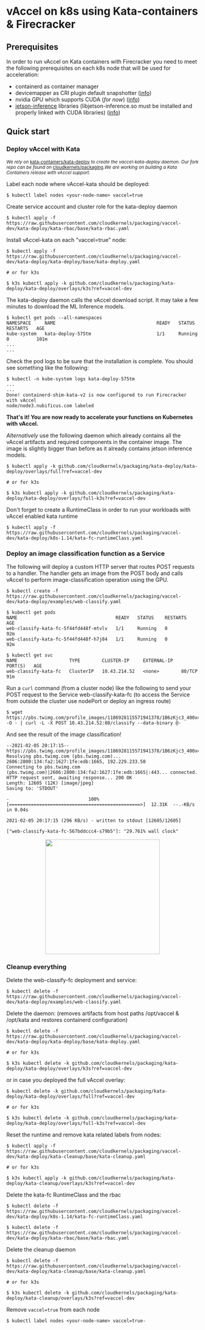 # vAccel on k8s using Kata-containers & Firecracker

## Prerequisites

In order to run vAccel on Kata containers with Firecracker you need to meet the following prerequisites on each k8s node that will be used for acceleration:

- containerd as container manager
- devicemapper as CRI plugin default snapshotter ([info](../devmapper.md))
- nvidia GPU which supports CUDA (*for now*) ([info](../useful-docs/jetson.md))
- [jetson-inference](https://github.com/dusty-nv/jetson-inference) libraries (libjetson-inference.so must be installed and properly linked with CUDA libraries) ([info](../useful-docs/jetson.md))


## Quick start

### Deploy vAccel with Kata
<sup>*We rely on* [kata-containers/kata-deploy](https://github.com/kata-containers/packaging/tree/master/kata-deploy) *to create the vaccel-kata-deploy daemon. Our fork repo can be found on* [cloudkernels/packaging](https://github.com/cloudkernels/packaging/tree/vaccel-dev).*We are working on building a Kata Containers release with vAccel support.*</sup>

Label each node where vAccel-kata should be deployed:

```
$ kubectl label nodes <your-node-name> vaccel=true
```

Create service account and cluster role for the kata-deploy daemon
```
$ kubectl apply -f https://raw.githubusercontent.com/cloudkernels/packaging/vaccel-dev/kata-deploy/kata-rbac/base/kata-rbac.yaml
```

Install vAccel-kata on each "vaccel=true" node:
```
$ kubectl apply -f https://raw.githubusercontent.com/cloudkernels/packaging/vaccel-dev/kata-deploy/kata-deploy/base/kata-deploy.yaml

# or for k3s

$ k3s kubectl apply -k github.com/cloudkernels/packaging/kata-deploy/kata-deploy/overlays/k3s?ref=vaccel-dev
```

The kata-deploy daemon calls the vAccel download script. It may take a few minutes to download the ML Inference models.

```
$ kubectl get pods --all-namespaces
NAMESPACE     NAME                                     READY   STATUS      RESTARTS   AGE
kube-system   kata-deploy-575tm                        1/1     Running     0          101m
...
...
```
Check the pod logs to be sure that the installation is complete. You should see something like the following:
```
$ kubectl -n kube-system logs kata-deploy-575tm
...
...
Done! containerd-shim-kata-v2 is now configured to run Firecracker with vAccel
node/node3.nubificus.com labeled
```
**That's it! You are now ready to accelerate your functions on Kubernetes with vAccel.**

*Alternatively* use the following daemon which already contains all the vAccel artifacts and required components in the container image. The image is slightly bigger than before as it already contains jetson inference models.

```
$ kubectl apply -k github.com/cloudkernels/packaging/kata-deploy/kata-deploy/overlays/full?ref=vaccel-dev

# or for k3s

$ k3s kubectl apply -k github.com/cloudkernels/packaging/kata-deploy/kata-deploy/overlays/full-k3s?ref=vaccel-dev
```

Don't forget to create a RuntimeClass in order to run your workloads with vAccel enabled kata runtime

```
$ kubectl apply -f https://raw.githubusercontent.com/cloudkernels/packaging/vaccel-dev/kata-deploy/k8s-1.14/kata-fc-runtimeClass.yaml
```

### Deploy an image classification function as a Service

The following will deploy a custom HTTP server that routes POST requests to a handler. The handler gets an image from the POST body and calls vAccel to perform image-classification operation using the GPU.

```
$ kubectl create -f https://raw.githubusercontent.com/cloudkernels/packaging/vaccel-dev/kata-deploy/examples/web-classify.yaml
```
```
$ kubectl get pods
NAME                                    READY   STATUS    RESTARTS   AGE
web-classify-kata-fc-5f44fd448f-mtvlv   1/1     Running   0          92m
web-classify-kata-fc-5f44fd448f-h7j84   1/1     Running   0          92m

$ kubectl get svc                  
NAME                   TYPE        CLUSTER-IP     EXTERNAL-IP   PORT(S)   AGE
web-classify-kata-fc   ClusterIP   10.43.214.52   <none>        80/TCP    91m
```

Run a `curl` command (from a cluster node) like the following to send your POST request to the Service web-classify-kata-fc (to access the Service from outside the cluster use nodePort or deploy an ingress route)

```
$ wget https://pbs.twimg.com/profile_images/1186928115571941378/1B6zKjc3_400x400.jpg -O - | curl -L -X POST 10.43.214.52:80/classify --data-binary @-
```

And see the result of the image classification!
```
--2021-02-05 20:17:15--  https://pbs.twimg.com/profile_images/1186928115571941378/1B6zKjc3_400x400.jpg
Resolving pbs.twimg.com (pbs.twimg.com)... 2606:2800:134:fa2:1627:1fe:edb:1665, 192.229.233.50
Connecting to pbs.twimg.com (pbs.twimg.com)|2606:2800:134:fa2:1627:1fe:edb:1665|:443... connected.
HTTP request sent, awaiting response... 200 OK
Length: 12605 (12K) [image/jpeg]
Saving to: 'STDOUT'

-                             100%[================================================>]  12.31K  --.-KB/s    in 0.04s   

2021-02-05 20:17:15 (296 KB/s) - written to stdout [12605/12605]

["web-classify-kata-fc-567bddccc4-s79b5"]: "29.761% wall clock"
```

<p align="center">
  <img width="300" height="300" src="https://pbs.twimg.com/profile_images/1186928115571941378/1B6zKjc3_400x400.jpg">
</p>

### Cleanup everything

Delete the web-classify-fc deployment and service:

```
$ kubectl delete -f https://raw.githubusercontent.com/cloudkernels/packaging/vaccel-dev/kata-deploy/examples/web-classify.yaml
```

Delete the daemon:
(removes artifacts from host paths /opt/vaccel & /opt/kata and restores containerd configuration)

```
$ kubectl delete -f https://raw.githubusercontent.com/cloudkernels/packaging/vaccel-dev/kata-deploy/kata-deploy/base/kata-deploy.yaml

# or for k3s

$ k3s kubectl delete -k github.com/cloudkernels/packaging/kata-deploy/kata-deploy/overlays/k3s?ref=vaccel-dev
```

or in case you deployed the full vAccel overlay:

```
$ kubectl delete -k github.com/cloudkernels/packaging/kata-deploy/kata-deploy/overlays/full?ref=vaccel-dev

# or for k3s

$ k3s kubectl delete -k github.com/cloudkernels/packaging/kata-deploy/kata-deploy/overlays/full-k3s?ref=vaccel-dev
``` 

Reset the runtime and remove kata related labels from nodes:
```
$ kubectl apply -f https://raw.githubusercontent.com/cloudkernels/packaging/vaccel-dev/kata-deploy/kata-cleanup/base/kata-cleanup.yaml

# or for k3s

$ k3s kubectl apply -k github.com/cloudkernels/packaging/kata-deploy/kata-cleanup/overlays/k3s?ref=vaccel-dev
``` 


Delete the kata-fc RuntimeClass and the rbac

```
$ kubectl delete -f https://raw.githubusercontent.com/cloudkernels/packaging/vaccel-dev/kata-deploy/k8s-1.14/kata-fc-runtimeClass.yaml
```

```
$ kubectl delete -f https://raw.githubusercontent.com/cloudkernels/packaging/vaccel-dev/kata-deploy/kata-rbac/base/kata-rbac.yaml
```

Delete the cleanup daemon

```
$ kubectl delete -f https://raw.githubusercontent.com/cloudkernels/packaging/vaccel-dev/kata-deploy/kata-cleanup/base/kata-cleanup.yaml

# or for k3s

$ k3s kubectl delete -k github.com/cloudkernels/packaging/kata-deploy/kata-cleanup/overlays/k3s?ref=vaccel-dev
``` 

Remove `vaccel=true` from each node

```
$ kubectl label nodes <your-node-name> vaccel=true-
```

